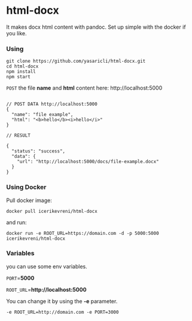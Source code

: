 # html-docx
It makes docx html content with pandoc. Set up simple with the docker if you like.

### Using

    git clone https://github.com/yasaricli/html-docx.git
    cd html-docx
    npm install
    npm start
    
`POST` the file **name** and **html** content here: http://localhost:5000

```JS

// POST DATA http://localhost:5000
{
  "name": "file example",
  "html": "<b>hello</b><i>hello</i>"
}

// RESULT

{
  "status": "success",
  "data": {
    "url": "http://localhost:5000/docs/file-example.docx"
  }
}
```



### Using Docker
    
Pull docker image:

    docker pull icerikevreni/html-docx

and run:

    docker run -e ROOT_URL=https://domain.com -d -p 5000:5000 icerikevreni/html-docx


### Variables

you can use some env variables.

`PORT`=**5000**

`ROOT_URL`=**http://localhost:5000**

You can change it by using the **-e** parameter.

    -e ROOT_URL=http://domain.com -e PORT=3000
